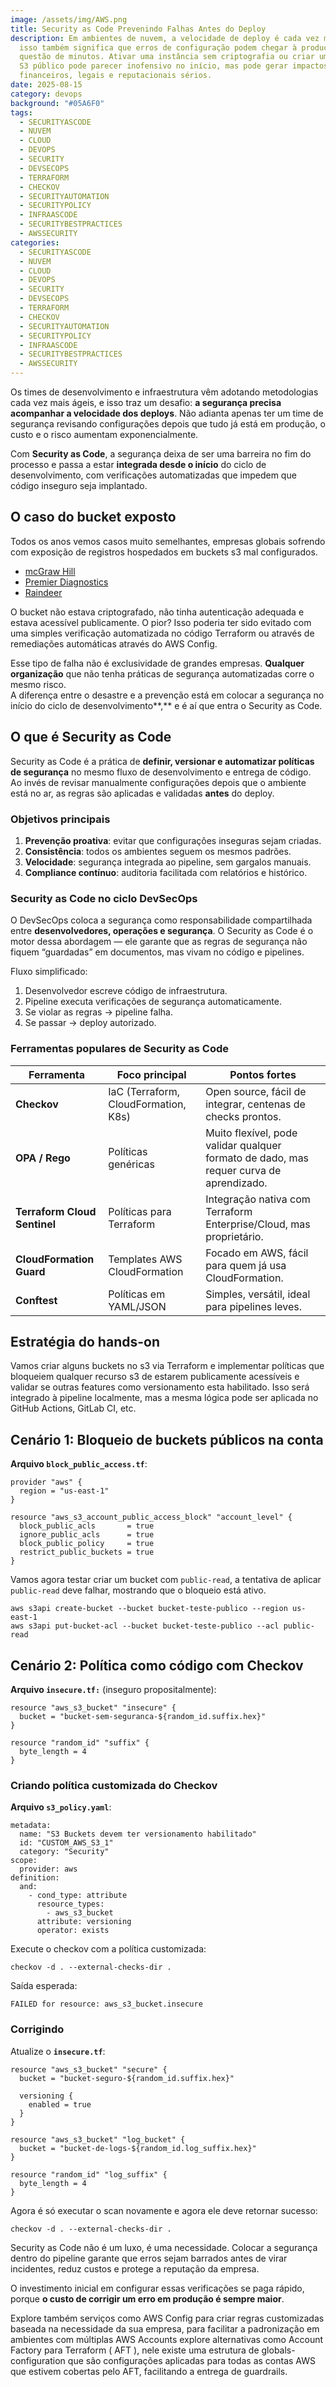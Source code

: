 ```yaml
---
image: /assets/img/AWS.png
title: Security as Code Prevenindo Falhas Antes do Deploy
description: Em ambientes de nuvem, a velocidade de deploy é cada vez maior, mas
  isso também significa que erros de configuração podem chegar à produção em
  questão de minutos. Ativar uma instância sem criptografia ou criar um bucket
  S3 público pode parecer inofensivo no início, mas pode gerar impactos
  financeiros, legais e reputacionais sérios.
date: 2025-08-15
category: devops
background: "#05A6F0"
tags:
  - SECURITYASCODE
  - NUVEM
  - CLOUD
  - DEVOPS
  - SECURITY
  - DEVSECOPS
  - TERRAFORM
  - CHECKOV
  - SECURITYAUTOMATION
  - SECURITYPOLICY
  - INFRAASCODE
  - SECURITYBESTPRACTICES
  - AWSSECURITY
categories:
  - SECURITYASCODE
  - NUVEM
  - CLOUD
  - DEVOPS
  - SECURITY
  - DEVSECOPS
  - TERRAFORM
  - CHECKOV
  - SECURITYAUTOMATION
  - SECURITYPOLICY
  - INFRAASCODE
  - SECURITYBESTPRACTICES
  - AWSSECURITY
---
```

Os times de desenvolvimento e infraestrutura vêm adotando metodologias cada vez mais ágeis, e isso traz um desafio: **a segurança precisa acompanhar a velocidade dos deploys**. Não adianta apenas ter um time de segurança revisando configurações depois que tudo já está em produção, o custo e o risco aumentam exponencialmente.

Com **Security as Code**, a segurança deixa de ser uma barreira no fim do processo e passa a estar **integrada desde o início** do ciclo de desenvolvimento, com verificações automatizadas que impedem que código inseguro seja implantado.



## **O caso do bucket exposto**

Todos os anos vemos casos muito semelhantes, empresas globais sofrendo com exposição de registros hospedados em buckets s3 mal configurados. 

* [mcGraw Hill](https://edscoop.com/mcgraw-hill-amazon-s3-data-exposure-student-emails-grades/)
* [Premier Diagnostics](https://www.hipaajournal.com/unsecured-amazon-s3-buckets-contained-id-card-scans-of-52000-individuals/)
* [Raindeer](https://www.securitymagazine.com/articles/95782-reindeer-leaked-the-sensitive-data-of-more-than-300000-people)

O bucket não estava criptografado, não tinha autenticação adequada e estava acessível publicamente. O pior? Isso poderia ter sido evitado com uma simples verificação automatizada no código Terraform ou através de remediações automáticas através do AWS Config.

Esse tipo de falha não é exclusividade de grandes empresas. **Qualquer organização** que não tenha práticas de segurança automatizadas corre o mesmo risco.\
A diferença entre o desastre e a prevenção está em colocar a segurança no início do ciclo de desenvolvimento**,** e é aí que entra o Security as Code.

## **O que é Security as Code**

Security as Code é a prática de **definir, versionar e automatizar políticas de segurança** no mesmo fluxo de desenvolvimento e entrega de código.\
Ao invés de revisar manualmente configurações depois que o ambiente está no ar, as regras são aplicadas e validadas **antes** do deploy.

### **Objetivos principais**

1. **Prevenção proativa**: evitar que configurações inseguras sejam criadas.
2. **Consistência**: todos os ambientes seguem os mesmos padrões.
3. **Velocidade**: segurança integrada ao pipeline, sem gargalos manuais.
4. **Compliance contínuo**: auditoria facilitada com relatórios e histórico.



### **Security as Code no ciclo DevSecOps**

O DevSecOps coloca a segurança como responsabilidade compartilhada entre **desenvolvedores, operações e segurança**. O Security as Code é o motor dessa abordagem — ele garante que as regras de segurança não fiquem “guardadas” em documentos, mas vivam no código e pipelines.

Fluxo simplificado:

1. Desenvolvedor escreve código de infraestrutura.
2. Pipeline executa verificações de segurança automaticamente.
3. Se violar as regras → pipeline falha.
4. Se passar → deploy autorizado.



### **Ferramentas populares de Security as Code**

| Ferramenta                   | Foco principal                       | Pontos fortes                                                                           |
| ---------------------------- | ------------------------------------ | --------------------------------------------------------------------------------------- |
| **Checkov**                  | IaC (Terraform, CloudFormation, K8s) | Open source, fácil de integrar, centenas de checks prontos.                             |
| **OPA / Rego**               | Políticas genéricas                  | Muito flexível, pode validar qualquer formato de dado, mas requer curva de aprendizado. |
| **Terraform Cloud Sentinel** | Políticas para Terraform             | Integração nativa com Terraform Enterprise/Cloud, mas proprietário.                     |
| **CloudFormation Guard**     | Templates AWS CloudFormation         | Focado em AWS, fácil para quem já usa CloudFormation.                                   |
| **Conftest**                 | Políticas em YAML/JSON               | Simples, versátil, ideal para pipelines leves.                                          |



## **Estratégia do hands-on**

Vamos criar alguns buckets no s3 via Terraform e implementar políticas que bloqueiem qualquer recurso s3 de estarem publicamente acessíveis e validar se outras features como versionamento esta habilitado. Isso será integrado à pipeline localmente, mas a mesma lógica pode ser aplicada no GitHub Actions, GitLab CI, etc.



## **Cenário 1: Bloqueio de buckets públicos na conta**

**Arquivo `block_public_access.tf`**:

```
provider "aws" {
  region = "us-east-1"
}

resource "aws_s3_account_public_access_block" "account_level" {
  block_public_acls       = true
  ignore_public_acls      = true
  block_public_policy     = true
  restrict_public_buckets = true
}

```

V﻿amos agora testar criar um bucket com `public-read`, a tentativa de aplicar `public-read` deve falhar, mostrando que o bloqueio está ativo.

```
aws s3api create-bucket --bucket bucket-teste-publico --region us-east-1
aws s3api put-bucket-acl --bucket bucket-teste-publico --acl public-read
```

## **Cenário 2: Política como código com Checkov**

**Arquivo `insecure.tf:`** (inseguro propositalmente):

```
resource "aws_s3_bucket" "insecure" {
  bucket = "bucket-sem-seguranca-${random_id.suffix.hex}"
}

resource "random_id" "suffix" {
  byte_length = 4
}
```

### **Criando política customizada do Checkov**

**Arquivo `s3_policy.yaml`**:

```
metadata:
  name: "S3 Buckets devem ter versionamento habilitado"
  id: "CUSTOM_AWS_S3_1"
  category: "Security"
scope:
  provider: aws
definition:
  and:
    - cond_type: attribute
      resource_types:
        - aws_s3_bucket
      attribute: versioning
      operator: exists

```

Execute o checkov com a política customizada:

```
checkov -d . --external-checks-dir .
```

Saída esperada:

```
FAILED for resource: aws_s3_bucket.insecure
```



### **Corrigindo**

Atualize o **`insecure.tf`**:

```
resource "aws_s3_bucket" "secure" {
  bucket = "bucket-seguro-${random_id.suffix.hex}"

  versioning {
    enabled = true
  }
}

resource "aws_s3_bucket" "log_bucket" {
  bucket = "bucket-de-logs-${random_id.log_suffix.hex}"
}

resource "random_id" "log_suffix" {
  byte_length = 4
}
```

A﻿gora é só executar o scan novamente e agora ele deve retornar sucesso:

```
checkov -d . --external-checks-dir .
```



Security as Code não é um luxo, é uma necessidade. Colocar a segurança dentro do pipeline garante que erros sejam barrados antes de virar incidentes, reduz custos e protege a reputação da empresa.

O investimento inicial em configurar essas verificações se paga rápido, porque **o custo de corrigir um erro em produção é sempre maior**.

Explore também serviços como AWS Config para criar regras customizadas baseada na necessidade da sua empresa, para facilitar a padronização em ambientes com múltiplas AWS Accounts explore alternativas como Account Factory para Terraform ( AFT ), nele existe uma estrutura de globals-configuration  que são configurações aplicadas para todas as contas AWS que estivem cobertas pelo AFT, facilitando a entrega de guardrails.